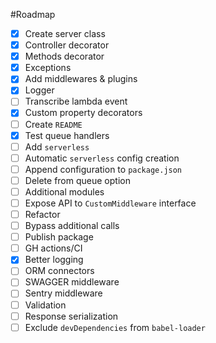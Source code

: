 #Roadmap

- [x] Create server class
- [x] Controller decorator
- [x] Methods decorator
- [x] Exceptions
- [x] Add middlewares & plugins
- [x] Logger
- [ ] Transcribe lambda event
- [x] Custom property decorators
- [ ] Create `README`
- [x] Test queue handlers
- [ ] Add `serverless`
- [ ] Automatic `serverless` config creation
- [ ] Append configuration to `package.json`
- [ ] Delete from queue option
- [ ] Additional modules
- [ ] Expose API to `CustomMiddleware` interface
- [ ] Refactor
- [ ] Bypass additional calls
- [ ] Publish package
- [ ] GH actions/CI
- [x] Better logging
- [ ] ORM connectors
- [ ] SWAGGER middleware
- [ ] Sentry middleware
- [ ] Validation
- [ ] Response serialization
- [ ] Exclude `devDependencies` from `babel-loader`